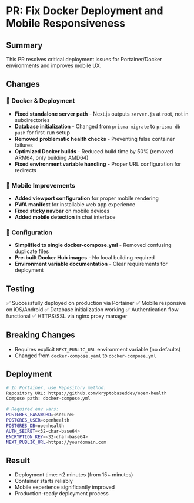 # PR: Fix Docker Deployment and Mobile Responsiveness

## Summary
This PR resolves critical deployment issues for Portainer/Docker environments and improves mobile UX.

## Changes

### 🐳 Docker & Deployment
- **Fixed standalone server path** - Next.js outputs `server.js` at root, not in subdirectories
- **Database initialization** - Changed from `prisma migrate` to `prisma db push` for first-run setup
- **Removed problematic health checks** - Preventing false container failures
- **Optimized Docker builds** - Reduced build time by 50% (removed ARM64, only building AMD64)
- **Fixed environment variable handling** - Proper URL configuration for redirects

### 📱 Mobile Improvements
- **Added viewport configuration** for proper mobile rendering
- **PWA manifest** for installable web app experience
- **Fixed sticky navbar** on mobile devices
- **Added mobile detection** in chat interface

### 🔧 Configuration
- **Simplified to single docker-compose.yml** - Removed confusing duplicate files
- **Pre-built Docker Hub images** - No local building required
- **Environment variable documentation** - Clear requirements for deployment

## Testing
✅ Successfully deployed on production via Portainer
✅ Mobile responsive on iOS/Android
✅ Database initialization working
✅ Authentication flow functional
✅ HTTPS/SSL via nginx proxy manager

## Breaking Changes
- Requires explicit `NEXT_PUBLIC_URL` environment variable (no defaults)
- Changed from `docker-compose.yaml` to `docker-compose.yml`

## Deployment
```bash
# In Portainer, use Repository method:
Repository URL: https://github.com/kryptobaseddev/open-health
Compose path: docker-compose.yml

# Required env vars:
POSTGRES_PASSWORD=<secure>
POSTGRES_USER=openhealth
POSTGRES_DB=openhealth
AUTH_SECRET=<32-char-base64>
ENCRYPTION_KEY=<32-char-base64>
NEXT_PUBLIC_URL=https://yourdomain.com
```

## Result
- Deployment time: ~2 minutes (from 15+ minutes)
- Container starts reliably
- Mobile experience significantly improved
- Production-ready deployment process